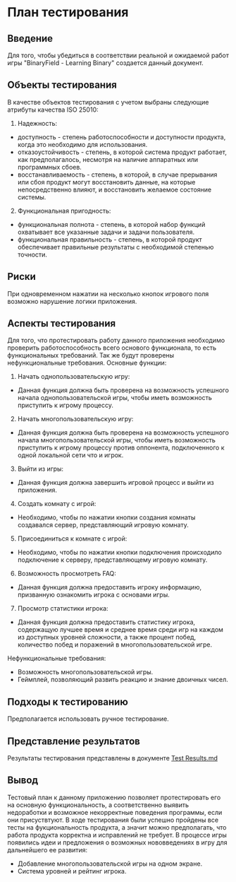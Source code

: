 # План тестирования
## Введение
Для того, чтобы убедиться в соответствии реальной и ожидаемой работ игры "BinaryField - Learning Binary" создается данный документ.
## Объекты тестирования 
В качестве объектов тестирования с учетом выбраны следующие атрибуты качества ISO 25010:
1. Надежность:
- доступность - cтепень работоспособности и доступности продукта, когда это необходимо для использования.
- отказоустойчивость - степень, в которой система продукт работает, как предполагалось, несмотря на наличие аппаратных или программных сбоев.
- восстанавливаемость - степень, в которой, в случае прерывания или сбоя продукт могут восстановить данные, на которые непосредственно влияют, и восстановить желаемое состояние системы.
2. Функциональная пригодность:
- функциональная полнота - степень, в которой набор функций охватывает все указанные задачи и задачи пользователя.
- функциональная правильность - степень, в которой продукт обеспечивает правильные результаты с необходимой степенью точности.
## Риски
При одновременном нажатии на несколько кнопок игрового поля возможно нарушение логики приложения.
## Аспекты тестирования
Для того, что протестировать работу данного приложения необходимо проверить работоспособность всего основого функционала, то есть функциональных требований. Так же будут проверены нефункциональные требования.
Основные функции:
1. Начать однопользовательскую игру:

- Данная функция должна быть проверена на возможность успешного начала однопользовательской игры, чтобы иметь возможность приступить к игрому процессу.

2. Начать многопользовательскую игру:

- Данная функция должна быть проверена на возможность успешного начала многопользовательской игры, чтобы иметь возможность приступить к игрому процессу против оппонента, подключенного к одной локальной сети что и игрок.

3. Выйти из игры:

- Данная функция должна завершить игровой процесс и выйти из приложения.

4. Создать комнату с игрой:

- Необходимо, чтобы по нажатии кнопки создания комнаты создавался сервер, представляющий игровую комнату.

5. Присоединиться к комнате с игрой:

- Необходимо, чтобы по нажатии кнопки подключения происходило подключение к серверу, представляющему игровую комнату.

6. Возможность просмотреть FAQ:

- Данная функция должна предоставить игроку информацию, призванную ознакомить игрока с основами игры.

7. Просмотр статистики игрока:

- Данная функция должна предоставить статистику игрока, содержащую лучшее время и среднее время среди игр на каждом из доступных уровней сложности, а также процент побед, количество побед и поражений в многопользовательской игре.

Нефункциональные требования:
- Возможность многопользовательской игры.
- Геймплей, позволяющий развить реакцию и знание двоичных чисел.
## Подходы к тестированию
Предполагается использовать ручное тестирование.
## Представление результатов
Результаты тестирования представлены в документе [Test Results.md](https://github.com/RuslanGitelman/BF-LB/blob/master/Test/Test_Results.md)
## Вывод

Тестовый план к данному приложению позволяет протестировать его на основную функциональность, а соответственно выявить недоработки и возможное некорректные поведения программы, если они присуствтуют.
В ходе тестирования были успешно пройдены все тесты на фукциональность продукта, а значит можно предполагать, что работа продукта корректна и исправлений не требует.
В процессе игры появились идеи и предложения о возможных нововведениях в игру для дальнейшего ее развития:
- Добавление многопользовательской игры на одном экране.
- Система уровней и рейтинг игрока.
